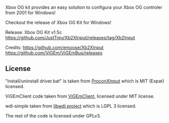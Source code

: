 Xbox OG kit provides an easy solution to configura your Xbox OG controler from 2001 for Windows!

Checkout the release of Xbox OG Kit for Windows!

Release: Xbox OG Kit v1.5c
https://github.com/JustTrev/Xb2XInput/releases/tag/Xb2Input

Credits:
https://github.com/emoose/Xb2XInput
https://github.com/ViGEm/ViGEmBus/releases


License
---
"install/uninstall driver.bat" is taken from [ProconXInput](https://github.com/MTCKC/ProconXInput/) which is MIT (Expat) licensed.

ViGEmClient code taken from [ViGEmClient](https://github.com/ViGEm/ViGEmClient), licensed under MIT license.

wdi-simple taken from [libwdi project](https://github.com/pbatard/libwdi) which is LGPL 3 licensed.

The rest of the code is licensed under GPLv3.
